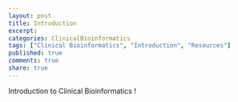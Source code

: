 ```yaml
---
layout: post
title: Introduction
excerpt:
categories: ClinicalBioinformatics
tags: ["Clinical Bioinformatics", "Introduction", "Resources"]
published: true
comments: true
share: true
---
```


Introduction to Clinical Bioinformatics !
